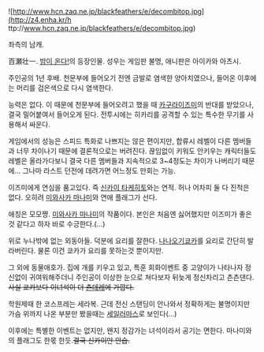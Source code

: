 ![http://www.hcn.zaq.ne.jp/blackfeathers/e/decombitop.jpg](http://z4.enha.kr/h
ttp://www.hcn.zaq.ne.jp/blackfeathers/e/decombitop.jpg)

좌측의 남캐.  

百瀬壮一. [밤이 온다!](%EB%B0%A4%EC%9D%B4%20%EC%98%A8%EB%8B%A4%21.md)의 등장인물. 성우는
게임판 불명, 애니판은 아이카와 아츠시.

주인공의 1년 후배. 천문부에 들어오기 전엔 금발로 염색한 양아치였으나, 들어온 이후에는 머리를 검은색으로 다시 염색한다.  

능력은 없다. 이 때문에 천문부에 들어오려고 했을 때 [카구라이즈미](%EC%B9%B4%EA%B5%AC%EB%9D%BC%20%EC%9D%B4%EC%A6%88%EB%AF%B8.md)의 반대를
받았으나, 결국 밀어붙여서 들어오게 된다. 전투시에는 히카리를 공격할 수 있는 특수한 무기를 사용해서 싸운다.

게임에서의 성능은 스피드 특화로 나쁘지는 않은 편이지만, 합류시 레벨이 다른 멤버들과 너무 차이나기 때문에 결론적으로는 버려진다. 끊임없이
키워도 안키우는 캐릭터들도 레벨은 올라가다보니 결국 다른 멤버들과 지속적으로 3~4정도는 차이가 나버리기 때문에... 그나마 라스트 던전에
데려가면 어느정도 만회는 가능.  

이즈미에게 연심을 품고있다. 즉 [신카이 타케히토](%EC%8B%A0%EC%B9%B4%EC%9D%B4%20%ED%83%80%EC%BC%80%ED%9E%88%ED%86%A0.md)와는 연적. 허나 어차피 둘 다 진척은 없다. 오히려 [미와사카 마나미](%EB%AF%B8%EC%99%80%EC%82%AC%EC%B9%B4%20%EB%A7%88%EB%82%98%EB%AF%B8.md)와 연애 플래그가 선다.

애칭은 모모쨩. [미와사카 마나미](%EB%AF%B8%EC%99%80%EC%82%AC%EC%B9%B4%20%EB%A7%88%EB%82%98%EB%AF%B8.md)의 작품이다. 본인은 처음엔 싫어했지만 이즈미가 좋은것 같다고 하자 바로 수긍한다.(...)

위로 누나밖에 없는 외동아들. 덕분에 요리를 잘한다. [나나오기쿄카](%EB%82%98%EB%82%98%EC%98%A4%EA%B8%B0%20%EC%BF%84%EC%B9%B4.md)를 요리로 간단히
발라버린다. 물론 이건 쿄카가 요리를 못하는것 뿐이지만.

그 외에 동물애호가. 집에 개를 키우고 있고, 특훈 회화이벤트 중 고양이가 나타나자 정신없이 귀여워해주더니 주인공이 이상한 눈으로 쳐다보자
뒤늦게 정신차리고 츤츤댄다.<del>사실 쿄카보다 이녀석이 더 [츤데레](%EC%B8%A4%EB%8D%B0%EB%A0%88.md)에
가깝다.</del>

학원제때 한 코스프레는 세라복. 근데 전신 스탠딩이 안나와서 정확하게는 불명이지만 가슴 위까지 나온 부분만 봤을때는 [세일러마스](%EC%84%B8%EC%9D%BC%EB%9F%AC%20%EB%A7%88%EC%8A%A4.md)로 보인다(...)

이후에는 특별한 이벤트는 없지만, 왠지 정감가는 녀석이라서 공기는 면한다. 마나미와의 플래그도 한몫 한듯.<del>결국 신카이만
안습.</del>

